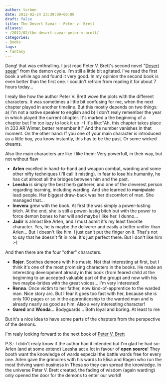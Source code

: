```yaml
---
author: torben
date: 2012-02-24 23:39:09+00:00
draft: false
title: The Desert Spear - Peter v. Brett
aliases: 
- /2012/02/the-desert-spear-peter-v-brett/
categories:
- Books
tags:
- fantasy
---
```


Dang! that was enthralling. I just read Peter V. Brett's second novel "[Desert spear](http://amzn.to/yegOoh)" from the demon cycle. I'm still a little bit agitated. I've read the first book a while ago and found it very good. In my opinion the second book is even better than the first one. I couldn't refrain from reading it for about 7 hours today...

<!-- more -->

I realy like how the author Peter V. Brett wove the plots with the different characters. It was sometimes a little bit confusing for me, when the next chapter played in another timeline. But this mostly depends on two things:
a) I'm not a native speaker to english and
b) I don't realy remember the year in which played the current chapter. It's marked a the beginning of a chapter but I'm too lazy to look it up :-) It's like:"Ah, this chapter takes place in 333 AR Winter, better remember it!" And the number vanishes in that moment. On the other hand: If you one of your main character is introduced as a little boy, you know instantly, this has to be the past. Or some wicked dreams.

Also the main characters are like I like them: Very powerfull, in their way, but not without flaw



* **Arlen** excelled in hand-to-hand and weapon combat, warding and some other nifty techniques (I'll call it misting). In fear to lose his humanity, he has cut almost all the bridges between him and the past.
* **Leesha** is simply the best herb gatherer, and one of the cleverest person regarding learning, including warding. And she learned to <del>manipulate</del> lead people. Her biggest draw-back was her discomfort of man. She managed that...
* **Inevera** grew with the book. At first the was simply a power-lusting bitch. At the end, she is still a power-lustig bitch but with the power to force demon bones to her will and maybe I like her. I dunno...
* **Jadir** is almost like Arlen, and I must admit it's my least favorite character. Yes, he is maybe the deliverer and easily a better unifier than Arlen... But I doesn't like him. I just can't put the finger on it. That's not to say that he doesn't fit in role. It's just perfect there. But I don't like him :-)

And then there are the four "other" characters.

* **Rojer**. Soothes demons with his music. Not that interesting at first, but I think it's one of the most promising characters in the books. He made an interesting development already in this book (from feared child at the beginning to an accepted valuable part of the group) and now with his two maybe-brides with the great voices... I'm very interested!
* **Renna**. Once victim to her father, now kind-of-apprentice to the warded man. Nice story arc. But I fear it goes too fast with her, because she is only 100 pages or so in the apprenticeship to the warded man and is already nearly as good as him. Also a very interesting character!
* **Gared** and **Wonda**... Bodyguards... Both loyal and boring. At least to me

But it's a nice idea to have some parts of the chapters from the perspective of the demons.

I'm realy looking forward to the next book of [Peter V. Brett](http://www.petervbrett.com/2010/08/10/world-war-spear/)

P.S.: I didn't realy know if the author had it intended but I'm glad he had so: Arlen (and at some extend) Leesha act a lot in favour of **open source**! They booth want the knowledge of wards especial the battle wards free for every one. Arlen gave the grimoires with his wards to Elisa and Ragen who run the most thriving ward-business in Thesa so they can spread the knowledge. In the universe Peter V. Brett created, the fading of wisdom (again warding) only opened the door for the demons to enter our world!